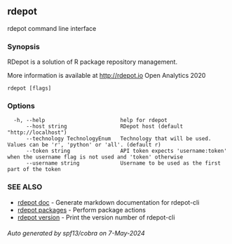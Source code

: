 ## rdepot

rdepot command line interface

### Synopsis

RDepot is a solution of R package repository management.

  More information is available at http://rdepot.io
  Open Analytics 2020

```
rdepot [flags]
```

### Options

```
  -h, --help                        help for rdepot
      --host string                 RDepot host (default "http://localhost")
      --technology TechnologyEnum   Technology that will be used. Values can be 'r', 'python' or 'all'. (default r)
      --token string                API token expects 'username:token' when the username flag is not used and 'token' otherwise
      --username string             Username to be used as the first part of the token
```

### SEE ALSO

* [rdepot doc](rdepot_doc.md)	 - Generate markdown documentation for rdepot-cli
* [rdepot packages](rdepot_packages.md)	 - Perform package actions
* [rdepot version](rdepot_version.md)	 - Print the version number of rdepot-cli

###### Auto generated by spf13/cobra on 7-May-2024
